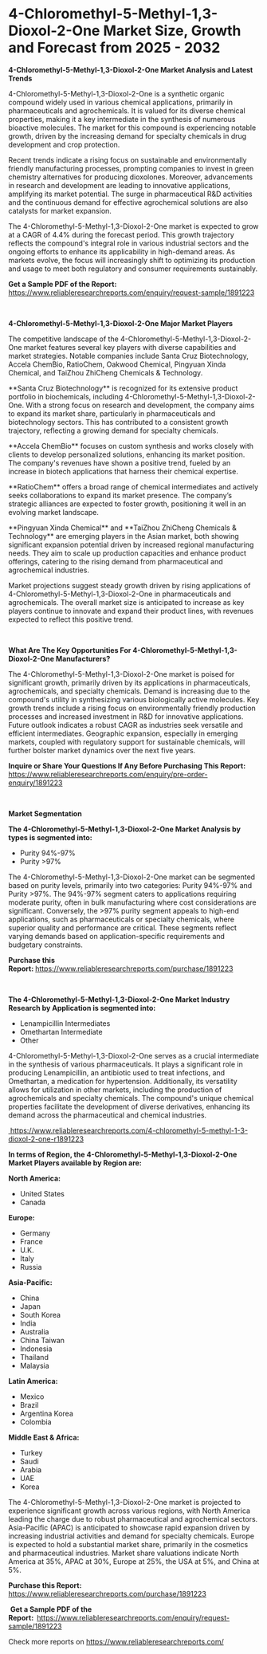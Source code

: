 <p><h1>4-Chloromethyl-5-Methyl-1,3-Dioxol-2-One Market Size, Growth and Forecast from 2025 - 2032</h1></p><p><strong>4-Chloromethyl-5-Methyl-1,3-Dioxol-2-One Market Analysis and Latest Trends</strong></p>
<p><p>4-Chloromethyl-5-Methyl-1,3-Dioxol-2-One is a synthetic organic compound widely used in various chemical applications, primarily in pharmaceuticals and agrochemicals. It is valued for its diverse chemical properties, making it a key intermediate in the synthesis of numerous bioactive molecules. The market for this compound is experiencing notable growth, driven by the increasing demand for specialty chemicals in drug development and crop protection.</p><p>Recent trends indicate a rising focus on sustainable and environmentally friendly manufacturing processes, prompting companies to invest in green chemistry alternatives for producing dioxolones. Moreover, advancements in research and development are leading to innovative applications, amplifying its market potential. The surge in pharmaceutical R&D activities and the continuous demand for effective agrochemical solutions are also catalysts for market expansion.</p><p>The 4-Chloromethyl-5-Methyl-1,3-Dioxol-2-One market is expected to grow at a CAGR of 4.4% during the forecast period. This growth trajectory reflects the compound's integral role in various industrial sectors and the ongoing efforts to enhance its applicability in high-demand areas. As markets evolve, the focus will increasingly shift to optimizing its production and usage to meet both regulatory and consumer requirements sustainably.</p></p>
<p><strong>Get a Sample PDF of the Report:&nbsp;</strong> <a href="https://www.reliableresearchreports.com/enquiry/request-sample/1891223?utm_campaign=2267&utm_medium=2&utm_source=Github&utm_content=ia&utm_term=28032025&utm_id=4-chloromethyl-5-methyl-13-dioxol-2-one">https://www.reliableresearchreports.com/enquiry/request-sample/1891223</a></p>
<p>&nbsp;</p>
<p><strong>4-Chloromethyl-5-Methyl-1,3-Dioxol-2-One Major Market Players</strong></p>
<p><p>The competitive landscape of the 4-Chloromethyl-5-Methyl-1,3-Dioxol-2-One market features several key players with diverse capabilities and market strategies. Notable companies include Santa Cruz Biotechnology, Accela ChemBio, RatioChem, Oakwood Chemical, Pingyuan Xinda Chemical, and TaiZhou ZhiCheng Chemicals & Technology.</p><p>**Santa Cruz Biotechnology** is recognized for its extensive product portfolio in biochemicals, including 4-Chloromethyl-5-Methyl-1,3-Dioxol-2-One. With a strong focus on research and development, the company aims to expand its market share, particularly in pharmaceuticals and biotechnology sectors. This has contributed to a consistent growth trajectory, reflecting a growing demand for specialty chemicals.</p><p>**Accela ChemBio** focuses on custom synthesis and works closely with clients to develop personalized solutions, enhancing its market position. The company's revenues have shown a positive trend, fueled by an increase in biotech applications that harness their chemical expertise.</p><p>**RatioChem** offers a broad range of chemical intermediates and actively seeks collaborations to expand its market presence. The company’s strategic alliances are expected to foster growth, positioning it well in an evolving market landscape.</p><p>**Pingyuan Xinda Chemical** and **TaiZhou ZhiCheng Chemicals & Technology** are emerging players in the Asian market, both showing significant expansion potential driven by increased regional manufacturing needs. They aim to scale up production capacities and enhance product offerings, catering to the rising demand from pharmaceutical and agrochemical industries.</p><p>Market projections suggest steady growth driven by rising applications of 4-Chloromethyl-5-Methyl-1,3-Dioxol-2-One in pharmaceuticals and agrochemicals. The overall market size is anticipated to increase as key players continue to innovate and expand their product lines, with revenues expected to reflect this positive trend.</p></p>
<p>&nbsp;</p>
<p><strong>What Are The Key Opportunities For 4-Chloromethyl-5-Methyl-1,3-Dioxol-2-One Manufacturers?</strong></p>
<p><p>The 4-Chloromethyl-5-Methyl-1,3-Dioxol-2-One market is poised for significant growth, primarily driven by its applications in pharmaceuticals, agrochemicals, and specialty chemicals. Demand is increasing due to the compound's utility in synthesizing various biologically active molecules. Key growth trends include a rising focus on environmentally friendly production processes and increased investment in R&D for innovative applications. Future outlook indicates a robust CAGR as industries seek versatile and efficient intermediates. Geographic expansion, especially in emerging markets, coupled with regulatory support for sustainable chemicals, will further bolster market dynamics over the next five years.</p></p>
<p><strong>Inquire or Share Your Questions If Any Before Purchasing This Report:</strong> <a href="https://www.reliableresearchreports.com/enquiry/pre-order-enquiry/1891223?utm_campaign=2267&utm_medium=2&utm_source=Github&utm_content=ia&utm_term=28032025&utm_id=4-chloromethyl-5-methyl-13-dioxol-2-one">https://www.reliableresearchreports.com/enquiry/pre-order-enquiry/1891223</a></p>
<p>&nbsp;</p>
<p><strong>Market Segmentation</strong></p>
<p><strong>The 4-Chloromethyl-5-Methyl-1,3-Dioxol-2-One Market Analysis by types is segmented into:</strong></p>
<p><ul><li>Purity 94%-97%</li><li>Purity >97%</li></ul></p>
<p><p>The 4-Chloromethyl-5-Methyl-1,3-Dioxol-2-One market can be segmented based on purity levels, primarily into two categories: Purity 94%-97% and Purity >97%. The 94%-97% segment caters to applications requiring moderate purity, often in bulk manufacturing where cost considerations are significant. Conversely, the >97% purity segment appeals to high-end applications, such as pharmaceuticals or specialty chemicals, where superior quality and performance are critical. These segments reflect varying demands based on application-specific requirements and budgetary constraints.</p></p>
<p><strong>Purchase this Report:&nbsp;</strong><a href="https://www.reliableresearchreports.com/purchase/1891223?utm_campaign=2267&utm_medium=2&utm_source=Github&utm_content=ia&utm_term=28032025&utm_id=4-chloromethyl-5-methyl-13-dioxol-2-one">https://www.reliableresearchreports.com/purchase/1891223</a></p>
<p>&nbsp;</p>
<p><strong>The 4-Chloromethyl-5-Methyl-1,3-Dioxol-2-One Market Industry Research by Application is segmented into:</strong></p>
<p><ul><li>Lenampicillin Intermediates</li><li>Omethartan Intermediate</li><li>Other</li></ul></p>
<p><p>4-Chloromethyl-5-Methyl-1,3-Dioxol-2-One serves as a crucial intermediate in the synthesis of various pharmaceuticals. It plays a significant role in producing Lenampicillin, an antibiotic used to treat infections, and Omethartan, a medication for hypertension. Additionally, its versatility allows for utilization in other markets, including the production of agrochemicals and specialty chemicals. The compound's unique chemical properties facilitate the development of diverse derivatives, enhancing its demand across the pharmaceutical and chemical industries.</p></p>
<p><a href="https://www.reliableresearchreports.com/4-chloromethyl-5-methyl-1-3-dioxol-2-one-r1891223?utm_campaign=2267&utm_medium=2&utm_source=Github&utm_content=ia&utm_term=28032025&utm_id=4-chloromethyl-5-methyl-13-dioxol-2-one">&nbsp;https://www.reliableresearchreports.com/4-chloromethyl-5-methyl-1-3-dioxol-2-one-r1891223</a></p>
<p><strong>In terms of Region, the 4-Chloromethyl-5-Methyl-1,3-Dioxol-2-One Market Players available by Region are:</strong></p>
<p>
    <p> <strong> North America: </strong>
        <ul>
            <li>United States</li>
            <li>Canada</li>
        </ul>
        </p> 
    <p> <strong> Europe: </strong>
        <ul>
            <li>Germany</li>
            <li>France</li>
            <li>U.K.</li>
            <li>Italy</li>
            <li>Russia</li>
        </ul>
        </p> 
    <p> <strong> Asia-Pacific: </strong>
        <ul>
            <li>China</li>
            <li>Japan</li>
            <li>South Korea</li>
            <li>India</li>
            <li>Australia</li>
            <li>China Taiwan</li>
            <li>Indonesia</li>
            <li>Thailand</li>
            <li>Malaysia</li>
        </ul>
        </p> 
    <p> <strong> Latin America: </strong>
        <ul>
            <li>Mexico</li>
            <li>Brazil</li>
            <li>Argentina Korea</li>
            <li>Colombia</li>
        </ul>
        </p> 
    <p> <strong> Middle East & Africa: </strong>
        <ul>
            <li>Turkey</li>
            <li>Saudi</li>
            <li>Arabia</li>
            <li>UAE</li>
            <li>Korea</li>
        </ul>
    </p>
    </p>
<p><p>The 4-Chloromethyl-5-Methyl-1,3-Dioxol-2-One market is projected to experience significant growth across various regions, with North America leading the charge due to robust pharmaceutical and agrochemical sectors. Asia-Pacific (APAC) is anticipated to showcase rapid expansion driven by increasing industrial activities and demand for specialty chemicals. Europe is expected to hold a substantial market share, primarily in the cosmetics and pharmaceutical industries. Market share valuations indicate North America at 35%, APAC at 30%, Europe at 25%, the USA at 5%, and China at 5%.</p></p>
<p><strong>Purchase this Report: </strong><a href="https://www.reliableresearchreports.com/purchase/1891223?utm_campaign=2267&utm_medium=2&utm_source=Github&utm_content=ia&utm_term=28032025&utm_id=4-chloromethyl-5-methyl-13-dioxol-2-one">https://www.reliableresearchreports.com/purchase/1891223</a></p>
<p>&nbsp;<strong>Get a Sample PDF of the Report:&nbsp;&nbsp;</strong><a href="https://www.reliableresearchreports.com/enquiry/request-sample/1891223?utm_campaign=2267&utm_medium=2&utm_source=Github&utm_content=ia&utm_term=28032025&utm_id=4-chloromethyl-5-methyl-13-dioxol-2-one">https://www.reliableresearchreports.com/enquiry/request-sample/1891223</a></p>
<p><strong></strong></p>
<p>Check more reports on <a href="https://www.reliableresearchreports.com/?utm_campaign=2267&utm_medium=2&utm_source=Github&utm_content=ia&utm_term=28032025&utm_id=4-chloromethyl-5-methyl-13-dioxol-2-one">https://www.reliableresearchreports.com/</a></p>